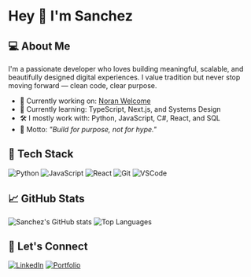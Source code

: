 # Hey 👋 I'm Sanchez

## 💻 About Me
I'm a passionate developer who loves building meaningful, scalable, and beautifully designed digital experiences. I value tradition but never stop moving forward — clean code, clear purpose.

- 🔭 Currently working on: [Noran Welcome]([https://github.com/lurenzawashere](https://github.com/lurenzawashere/Noran-Welcome))
- 🌱 Currently learning: TypeScript, Next.js, and Systems Design
- 🛠️ I mostly work with: Python, JavaScript, C#, React, and SQL
- 🧠 Motto: *"Build for purpose, not for hype."*

## 🧰 Tech Stack
![Python](https://img.shields.io/badge/-Python-3776AB?style=flat&logo=python&logoColor=white)
![JavaScript](https://img.shields.io/badge/-JavaScript-F7DF1E?style=flat&logo=javascript&logoColor=black)
![React](https://img.shields.io/badge/-React-61DAFB?style=flat&logo=react&logoColor=black)
![Git](https://img.shields.io/badge/-Git-F05032?style=flat&logo=git&logoColor=white)
![VSCode](https://img.shields.io/badge/-VSCode-007ACC?style=flat&logo=visual-studio-code&logoColor=white)

## 📈 GitHub Stats
![Sanchez's GitHub stats](https://github-readme-stats.vercel.app/api?username=yourusername&show_icons=true&theme=tokyonight)
![Top Languages](https://github-readme-stats.vercel.app/api/top-langs/?username=yourusername&layout=compact&theme=tokyonight)

## 🔗 Let's Connect
[![LinkedIn](https://img.shields.io/badge/LinkedIn-blue?style=flat&logo=linkedin)](https://linkedin.com/in/yourname)
[![Portfolio](https://img.shields.io/badge/Portfolio-000?style=flat&logo=firefox&logoColor=white)](https://yourportfolio.com)
